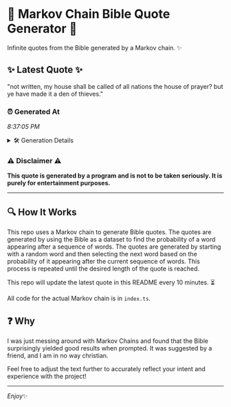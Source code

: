 # 📖 Markov Chain Bible Quote Generator 📖

Infinite quotes from the Bible generated by a Markov chain. ✨

## ✨ Latest Quote ✨
"not written, my house shall be called of all nations the house of prayer? but ye have made it a den of thieves."

### ⏰ Generated At
*8:37:05 PM*

<details>
    <summary>🛠️ Generation Details</summary>
    <p>
        <strong>🌱 Seed:</strong> not<br>
        <strong>🔄 Iterations:</strong> 22<br>
        <strong>📜 Context History:</strong><br>[ not ]: written,<br>[ not, written, ]: my<br>[ not, written,, my ]: house<br>[ not, written,, my, house ]: shall<br>[ not, written,, my, house, shall ]: be<br>[ not, written,, my, house, shall, be ]: called<br>[ written,, my, house, shall, be, called ]: of<br>[ my, house, shall, be, called, of ]: all<br>[ house, shall, be, called, of, all ]: nations<br>[ shall, be, called, of, all, nations ]: the<br>[ be, called, of, all, nations, the ]: house<br>[ called, of, all, nations, the, house ]: of<br>[ of, all, nations, the, house, of ]: prayer?<br>[ all, nations, the, house, of, prayer? ]: but<br>[ nations, the, house, of, prayer?, but ]: ye<br>[ the, house, of, prayer?, but, ye ]: have<br>[ house, of, prayer?, but, ye, have ]: made<br>[ of, prayer?, but, ye, have, made ]: it<br>[ prayer?, but, ye, have, made, it ]: a<br>[ but, ye, have, made, it, a ]: den<br>[ ye, have, made, it, a, den ]: of<br>[ have, made, it, a, den, of ]: thieves.<br>
    </p>
</details>

### ⚠️ Disclaimer ⚠️
**This quote is generated by a program and is not to be taken seriously. It is purely for entertainment purposes.**

---

## 🔍 How It Works

This repo uses a Markov chain to generate Bible quotes. The quotes are generated by using the Bible as a dataset to find the probability of a word appearing after a sequence of words. The quotes are generated by starting with a random word and then selecting the next word based on the probability of it appearing after the current sequence of words. This process is repeated until the desired length of the quote is reached.

This repo will update the latest quote in this README every 10 minutes. ⏳

All code for the actual Markov chain is in `index.ts`.

## ❓ Why

I was just messing around with Markov Chains and found that the Bible surprisingly yielded good results when prompted. 
It was suggested by a friend, and I am in no way christian.

Feel free to adjust the text further to accurately reflect your intent and experience with the project!

---

*Enjoy*✨
